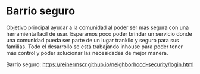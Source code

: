 # Barrio seguro

Objetivo principal ayudar a la comunidad al poder ser mas segura con una herramienta facil de usar.
Esperamos poco poder brindar un servicio donde una comunidad pueda ser parte de un lugar trankilo y seguro para sus familias.
Todo el desarrollo se está trabajando inhouse para poder tener más control y poder solucionar las necesidades de mejor manera. 

Barrio seguro: https://reinermscr.github.io/neighborhood-security/login.html
